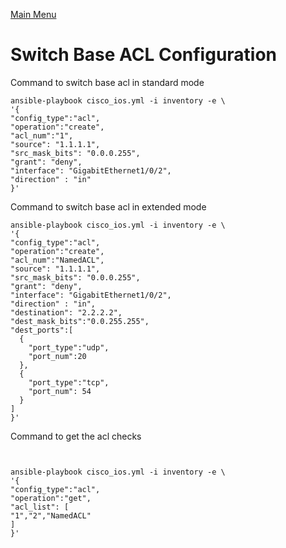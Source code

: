 [Main Menu](../README.md)
# Switch Base ACL Configuration

Command to switch base acl in standard mode

```shell
ansible-playbook cisco_ios.yml -i inventory -e \
'{
"config_type":"acl",
"operation":"create",
"acl_num":"1",
"source": "1.1.1.1",
"src_mask_bits": "0.0.0.255",
"grant": "deny",
"interface": "GigabitEthernet1/0/2",
"direction" : "in"
}'
```

Command to switch base acl in extended mode

```shell
ansible-playbook cisco_ios.yml -i inventory -e \
'{
"config_type":"acl",
"operation":"create",
"acl_num":"NamedACL",
"source": "1.1.1.1",
"src_mask_bits": "0.0.0.255",
"grant": "deny",
"interface": "GigabitEthernet1/0/2",
"direction" : "in",
"destination": "2.2.2.2",
"dest_mask_bits":"0.0.255.255",
"dest_ports":[
  {
    "port_type":"udp",
    "port_num":20
  },
  {
    "port_type":"tcp",
    "port_num": 54
  }
]
}'
```

Command to get the acl checks
```shell


ansible-playbook cisco_ios.yml -i inventory -e \
'{
"config_type":"acl",
"operation":"get",
"acl_list": [
"1","2","NamedACL"
]
}'
```
